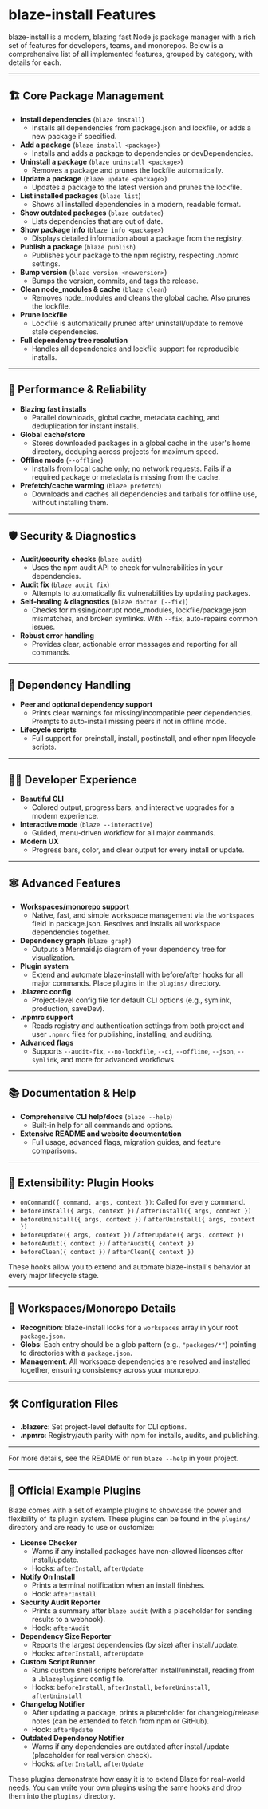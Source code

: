 # blaze-install Features

blaze-install is a modern, blazing fast Node.js package manager with a rich set of features for developers, teams, and monorepos. Below is a comprehensive list of all implemented features, grouped by category, with details for each.

---

## 🏗️ Core Package Management

- **Install dependencies** (`blaze install`)
  - Installs all dependencies from package.json and lockfile, or adds a new package if specified.
- **Add a package** (`blaze install <package>`)
  - Installs and adds a package to dependencies or devDependencies.
- **Uninstall a package** (`blaze uninstall <package>`)
  - Removes a package and prunes the lockfile automatically.
- **Update a package** (`blaze update <package>`)
  - Updates a package to the latest version and prunes the lockfile.
- **List installed packages** (`blaze list`)
  - Shows all installed dependencies in a modern, readable format.
- **Show outdated packages** (`blaze outdated`)
  - Lists dependencies that are out of date.
- **Show package info** (`blaze info <package>`)
  - Displays detailed information about a package from the registry.
- **Publish a package** (`blaze publish`)
  - Publishes your package to the npm registry, respecting .npmrc settings.
- **Bump version** (`blaze version <newversion>`)
  - Bumps the version, commits, and tags the release.
- **Clean node_modules & cache** (`blaze clean`)
  - Removes node_modules and cleans the global cache. Also prunes the lockfile.
- **Prune lockfile**
  - Lockfile is automatically pruned after uninstall/update to remove stale dependencies.
- **Full dependency tree resolution**
  - Handles all dependencies and lockfile support for reproducible installs.

---

## 🚀 Performance & Reliability

- **Blazing fast installs**
  - Parallel downloads, global cache, metadata caching, and deduplication for instant installs.
- **Global cache/store**
  - Stores downloaded packages in a global cache in the user's home directory, deduping across projects for maximum speed.
- **Offline mode** (`--offline`)
  - Installs from local cache only; no network requests. Fails if a required package or metadata is missing from the cache.
- **Prefetch/cache warming** (`blaze prefetch`)
  - Downloads and caches all dependencies and tarballs for offline use, without installing them.

---

## 🛡️ Security & Diagnostics

- **Audit/security checks** (`blaze audit`)
  - Uses the npm audit API to check for vulnerabilities in your dependencies.
- **Audit fix** (`blaze audit fix`)
  - Attempts to automatically fix vulnerabilities by updating packages.
- **Self-healing & diagnostics** (`blaze doctor [--fix]`)
  - Checks for missing/corrupt node_modules, lockfile/package.json mismatches, and broken symlinks. With `--fix`, auto-repairs common issues.
- **Robust error handling**
  - Provides clear, actionable error messages and reporting for all commands.

---

## 🧩 Dependency Handling

- **Peer and optional dependency support**
  - Prints clear warnings for missing/incompatible peer dependencies. Prompts to auto-install missing peers if not in offline mode.
- **Lifecycle scripts**
  - Full support for preinstall, install, postinstall, and other npm lifecycle scripts.

---

## 🧑‍💻 Developer Experience

- **Beautiful CLI**
  - Colored output, progress bars, and interactive upgrades for a modern experience.
- **Interactive mode** (`blaze --interactive`)
  - Guided, menu-driven workflow for all major commands.
- **Modern UX**
  - Progress bars, color, and clear output for every install or update.

---

## 🕸️ Advanced Features

- **Workspaces/monorepo support**
  - Native, fast, and simple workspace management via the `workspaces` field in package.json. Resolves and installs all workspace dependencies together.
- **Dependency graph** (`blaze graph`)
  - Outputs a Mermaid.js diagram of your dependency tree for visualization.
- **Plugin system**
  - Extend and automate blaze-install with before/after hooks for all major commands. Place plugins in the `plugins/` directory.
- **.blazerc config**
  - Project-level config file for default CLI options (e.g., symlink, production, saveDev).
- **.npmrc support**
  - Reads registry and authentication settings from both project and user `.npmrc` files for publishing, installing, and auditing.
- **Advanced flags**
  - Supports `--audit-fix`, `--no-lockfile`, `--ci`, `--offline`, `--json`, `--symlink`, and more for advanced workflows.

---

## 📚 Documentation & Help

- **Comprehensive CLI help/docs** (`blaze --help`)
  - Built-in help for all commands and options.
- **Extensive README and website documentation**
  - Full usage, advanced flags, migration guides, and feature comparisons.

---

## 🧩 Extensibility: Plugin Hooks

- `onCommand({ command, args, context })`: Called for every command.
- `beforeInstall({ args, context })` / `afterInstall({ args, context })`
- `beforeUninstall({ args, context })` / `afterUninstall({ args, context })`
- `beforeUpdate({ args, context })` / `afterUpdate({ args, context })`
- `beforeAudit({ context })` / `afterAudit({ context })`
- `beforeClean({ context })` / `afterClean({ context })`

These hooks allow you to extend and automate blaze-install's behavior at every major lifecycle stage.

---

## 🏢 Workspaces/Monorepo Details

- **Recognition**: blaze-install looks for a `workspaces` array in your root `package.json`.
- **Globs**: Each entry should be a glob pattern (e.g., `"packages/*"`) pointing to directories with a `package.json`.
- **Management**: All workspace dependencies are resolved and installed together, ensuring consistency across your monorepo.

---

## 🛠️ Configuration Files

- **.blazerc**: Set project-level defaults for CLI options.
- **.npmrc**: Registry/auth parity with npm for installs, audits, and publishing.

---

For more details, see the README or run `blaze --help` in your project.

---

## 🧩 Official Example Plugins

Blaze comes with a set of example plugins to showcase the power and flexibility of its plugin system. These plugins can be found in the `plugins/` directory and are ready to use or customize:

- **License Checker**
  - Warns if any installed packages have non-allowed licenses after install/update.
  - Hooks: `afterInstall`, `afterUpdate`
- **Notify On Install**
  - Prints a terminal notification when an install finishes.
  - Hook: `afterInstall`
- **Security Audit Reporter**
  - Prints a summary after `blaze audit` (with a placeholder for sending results to a webhook).
  - Hook: `afterAudit`
- **Dependency Size Reporter**
  - Reports the largest dependencies (by size) after install/update.
  - Hooks: `afterInstall`, `afterUpdate`
- **Custom Script Runner**
  - Runs custom shell scripts before/after install/uninstall, reading from a `.blazepluginrc` config file.
  - Hooks: `beforeInstall`, `afterInstall`, `beforeUninstall`, `afterUninstall`
- **Changelog Notifier**
  - After updating a package, prints a placeholder for changelog/release notes (can be extended to fetch from npm or GitHub).
  - Hook: `afterUpdate`
- **Outdated Dependency Notifier**
  - Warns if any dependencies are outdated after install/update (placeholder for real version check).
  - Hooks: `afterInstall`, `afterUpdate`

These plugins demonstrate how easy it is to extend Blaze for real-world needs. You can write your own plugins using the same hooks and drop them into the `plugins/` directory. 